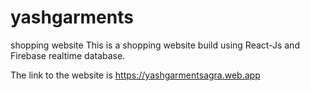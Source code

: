 # yashgarments
shopping website
This is a shopping website build using React-Js and Firebase realtime database.

The link to the website is https://yashgarmentsagra.web.app

